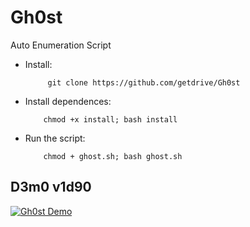 # Gh0st
Auto Enumeration Script

- Install: </br>

           git clone https://github.com/getdrive/Gh0st
           
- Install dependences: </br>

          chmod +x install; bash install
           
- Run the script: </br>

          chmod + ghost.sh; bash ghost.sh

## D3m0 v1d90

[![Gh0st Demo](https://i.ytimg.com/vi/Yua4dk-8l1k/maxresdefault.jpg)](https://youtu.be/Yua4dk-8l1k)
